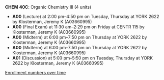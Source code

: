 **CHEM 40C**: Organic Chemistry III (4 units)

- **A00** (Lecture) at 2:00 pm–4:50 pm on Tuesday, Thursday at YORK 2622 by Klosterman, Jeremy K (A03660995)
- **A00** (Final Exam) at 11:30 am–2:29 pm on Friday at CENTR 115 by Klosterman, Jeremy K (A03660995)
- **A00** (Midterm) at 6:00 pm–7:50 pm on Thursday at YORK 2622 by Klosterman, Jeremy K (A03660995)
- **A00** (Midterm) at 6:00 pm–7:50 pm on Thursday at YORK 2622 by Klosterman, Jeremy K (A03660995)
- **A01** (Discussion) at 5:00 pm–5:50 pm on Tuesday, Thursday at YORK 2622 by Klosterman, Jeremy K (A03660995)

[Enrollment numbers over time](./CHEM40C.tsv)
